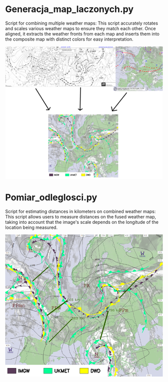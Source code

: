 # Generacja_map_laczonych.py
Script for combining multiple weather maps: This script accurately rotates and scales various weather maps to ensure they match each other. Once aligned, it extracts the weather fronts from each map and inserts them into the composite map with distinct colors for easy interpretation.

![Image](Prezentacja/Laczenie.png)
# Pomiar_odleglosci.py
Script for estimating distances in kilometers on combined weather maps: This script allows users to measure distances on the fused weather map, taking into account that the image's scale depends on the longitude of the location being measured.

![Image](Prezentacja/Pomiar_odleglosci.png)
